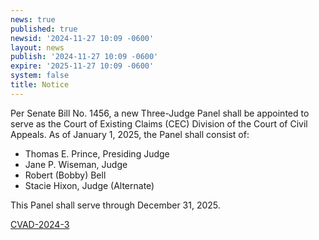 ```yaml
---
news: true
published: true
newsid: '2024-11-27 10:09 -0600'
layout: news
publish: '2024-11-27 10:09 -0600'
expire: '2025-11-27 10:09 -0600'
system: false
title: Notice
---
```

Per Senate Bill No. 1456, a new Three-Judge Panel shall be appointed to serve as the Court of Existing Claims (CEC) Division of the Court of Civil Appeals. As of January 1, 2025, the Panel shall consist of:

- Thomas E. Prince, Presiding Judge
- Jane P. Wiseman, Judge
- Robert (Bobby) Bell
- Stacie Hixon, Judge (Alternate)

This Panel shall serve through December 31, 2025.

[CVAD-2024-3](https://www.oscn.net/static/news/cvad-2024-3.pdf)
